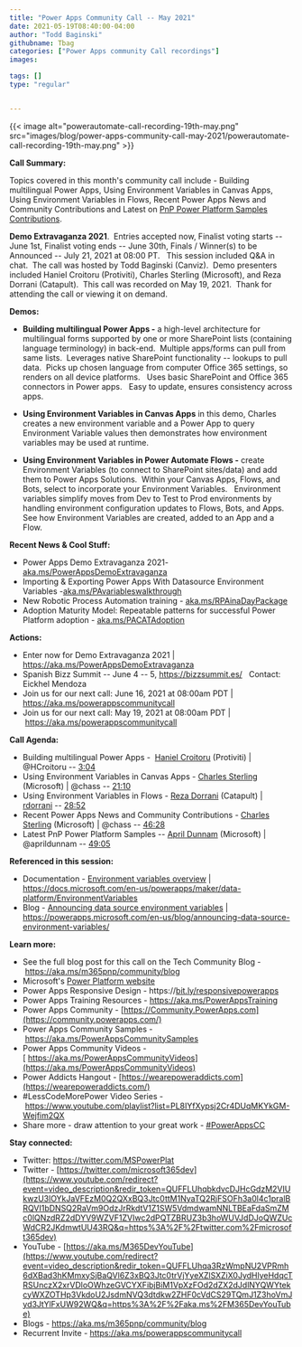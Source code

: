```yaml
---
title: "Power Apps Community Call -- May 2021"
date: 2021-05-19T08:40:00-04:00
author: "Todd Baginski"
githubname: Tbag
categories: ["Power Apps community Call recordings"]
images:

tags: []
type: "regular"


---
```


{{< image alt="powerautomate-call-recording-19th-may.png" src="images/blog/power-apps-community-call-may-2021/powerautomate-call-recording-19th-may.png" >}}


**Call Summary:**

Topics covered in this month's community call include - Building
multilingual Power Apps, Using Environment Variables in Canvas Apps,
Using Environment Variables in Flows, Recent Power Apps News and
Community Contributions and Latest on [PnP Power Platform Samples
Contributions](https://aka.ms/powerplatform-samples).   

**Demo
Extravaganza 2021**.  Entries accepted now, Finalist voting starts --
June 1st, Finalist voting ends -- June 30th, Finals / Winner(s) to
be Announced -- July 21, 2021 at 08:00 PT.   This session included Q&A
in chat.  The call was hosted by Todd Baginski (Canviz).  Demo
presenters included Haniel Croitoru (Protiviti), Charles Sterling
(Microsoft), and Reza Dorrani (Catapult).  This call was recorded on May
19, 2021.  Thank for attending the call or viewing it on demand.

**Demos:**

-   **Building multilingual Power Apps -** a high-level architecture for
    multilingual forms supported by one or more SharePoint lists
    (containing language terminology) in back-end.  Multiple apps/forms
    can pull from same lists.  Leverages native SharePoint functionality
    -- lookups to pull data.  Picks up chosen language from computer
    Office 365 settings, so renders on all device platforms.   Uses
    basic SharePoint and Office 365 connectors in Power apps.   Easy to
    update, ensures consistency across apps. 

-   **Using Environment Variables in Canvas Apps** in this demo,
    Charles creates a new environment variable and a Power App to query
    Environment Variable values then demonstrates how environment
    variables may be used at runtime.

-   **Using Environment Variables in Power Automate Flows -** create
    Environment Variables (to connect to SharePoint sites/data) and add
    them to Power Apps Solutions.  Within your Canvas Apps, Flows, and
    Bots, select to incorporate your Environment Variables.  
    Environment variables simplify moves from Dev to Test to Prod
    environments by handling environment configuration updates to Flows,
    Bots, and Apps.  See how Environment Variables are created, added to
    an App and a Flow.

**Recent News & Cool Stuff:**

-   Power Apps Demo Extravaganza 2021-
    [aka.ms/PowerAppsDemoExtravaganza](https://aka.ms/PowerAppsDemoExtravaganza)
-   Importing & Exporting Power Apps With Datasource Environment
    Variables
    -[aka.ms/PAvariableswalkthrough](https://aka.ms/PAvariableswalkthrough) 
-   New Robotic Process Automation training -
    [aka.ms/RPAinaDayPackage](https://aka.ms/RPAinaDayPackage) 
-   Adoption Maturity Model: Repeatable patterns for successful Power
    Platform adoption -
    [aka.ms/PACATAdoption](https://aka.ms/PACATAdoption)  


**Actions:**

-   Enter now for Demo Extravaganza 2021 |
    <https://aka.ms/PowerAppsDemoExtravaganza>
-   Spanish Bizz Summit -- June 4 -- 5, <https://bizzsummit.es/>
      Contact: Eickhel Mendoza
-   Join us for our next call: June 16, 2021 at 08:00am PDT |
    <https://aka.ms/powerappscommunitycall>
-   Join us for our next call: May 19, 2021 at 08:00am PDT
    | <https://aka.ms/powerappscommunitycall>

**Call Agenda:**

-   Building multilingual Power Apps -  [Haniel
    Croitoru](http://twitter.com/HCroitoru) (Protiviti) | \@HCroitoru
    -- [3:04](https://youtu.be/rrdpkOS9pnk?t=184)
-   Using Environment Variables in Canvas Apps - [Charles
    Sterling](http://twitter.com/chass) (Microsoft) | \@chass --
    [21:10](https://youtu.be/rrdpkOS9pnk?t=1270)
-   Using Environment Variables in Flows - [Reza
    Dorrani](http://twitter.com/RezaDorrani) (Catapult) |
    [rdorrani](https://github.com/rdorrani) --
    [28:52](https://youtu.be/rrdpkOS9pnk?t=1732)
-   Recent Power Apps News and Community Contributions - [Charles
    Sterling](http://twitter.com/chass) (Microsoft) | \@chass
    -- [46:28](https://youtu.be/rrdpkOS9pnk?t=2788)
-   Latest PnP Power Platform Samples -- [April
    Dunnam](http://twitter.com/aprildunnam) (Microsoft) | \@aprildunnam
    -- [49:05](https://youtu.be/rrdpkOS9pnk?t=2945)

**Referenced in this session:**

-   Documentation - [Environment variables
    overview](https://docs.microsoft.com/en-us/powerapps/maker/data-platform/EnvironmentVariables)
    |
    <https://docs.microsoft.com/en-us/powerapps/maker/data-platform/EnvironmentVariables>
-   Blog - [Announcing data source environment
    variables](https://powerapps.microsoft.com/en-us/blog/announcing-data-source-environment-variables/)
    |
    <https://powerapps.microsoft.com/en-us/blog/announcing-data-source-environment-variables/>

**Learn more:**  

-   See the full blog post for this call on the Tech Community Blog
    - <https://aka.ms/m365pnp/community/blog>
-   Microsoft's [Power Platform
    website](https://powerplatform.microsoft.com/)
-   Power Apps Responsive Design
    - https://[bit.ly/responsivepowerapps](https://bit.ly/responsivepowerapps) 
-   Power Apps Training Resources - <https://aka.ms/PowerAppsTraining>
-   Power Apps Community
    - [https://Community.PowerApps.com](https://community.powerapps.com/)
-   Power Apps Community Samples
    - <https://aka.ms/PowerAppsCommunitySamples>
-   Power Apps Community Videos
    -[ https://aka.ms/PowerAppsCommunityVideos](https://aka.ms/PowerAppsCommunityVideos)
-   Power Addicts Hangout
    - [https://wearepoweraddicts.com](https://wearepoweraddicts.com/)
-   #LessCodeMorePower Video Series
    - <https://www.youtube.com/playlist?list=PL8IYfXypsj2Cr4DUqMKYkGM-Wejfim2QX>
-   Share more - draw attention to your great work
    - [#PowerAppsCC](https://twitter.com/hashtag/PowerAppsCC?src=hashtag_click)


**Stay connected:**

-   Twitter: <https://twitter.com/MSPowerPlat>
-   Twitter
    - [https://twitter.com/microsoft365dev](https://www.youtube.com/redirect?event=video_description&redir_token=QUFFLUhqbkdvcDJHcGdzM2VIUkwzU3lOYkJaVFEzM0Q2QXxBQ3Jtc0ttM1NyaTQ2RjFSOFh3a0l4c1pralBRQVI1bDNSQ2RaVm9OdzJrRkdtV1Z1SW5VdmdwamNNLTBEaFdaSmZMc0lQNzdRZ2dDYV9WZVF1ZVIwc2dPQTZBRUZ3b3hoWUVJdDJoQWZUcWdCR2JKdmwtUU43RQ&q=https%3A%2F%2Ftwitter.com%2Fmicrosoft365dev)​
-   YouTube
    - [https://aka.ms/M365DevYouTube](https://www.youtube.com/redirect?event=video_description&redir_token=QUFFLUhqa3RzWmpNU2VPRmh6dXBad3hKMmxySjBaQVl6Z3xBQ3Jtc0trVjYyeXZlSXZiX0JydHlyeHdqcTRSUnczX2xrVDloOWhzeGVCYXFibjBiM1VpXzFOd2dZX2dJdlNYQWYtekcyWXZOTHp3VkdoU2JsdmNVQ3dtdkw2ZHF0cVdCS29TQmJ1Z3hoVmJyd3JtYlFxUW92WQ&q=https%3A%2F%2Faka.ms%2FM365DevYouTube)​
-   Blogs - <https://aka.ms/m365pnp/community/blog>
-   Recurrent Invite - <https://aka.ms/powerappscommunitycall>
